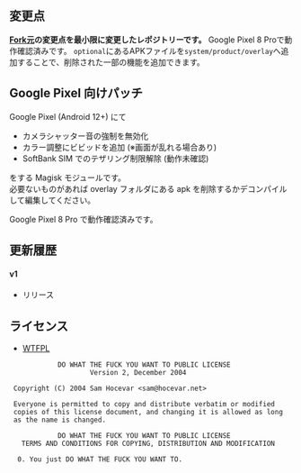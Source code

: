 ## 変更点
**[Fork元](https://github.com/AndroPlus-org/magisk-module-pixel6)の変更点を最小限に変更したレポジトリーです。**
Google Pixel 8 Proで動作確認済みです。
`optional`にあるAPKファイルを`system/product/overlay`へ追加することで、削除された一部の機能を追加できます。

## Google Pixel 向けパッチ

Google Pixel (Android 12+) にて

* カメラシャッター音の強制を無効化
* カラー調整にビビッドを追加 (※画面が乱れる場合あり)
* SoftBank SIM でのテザリング制限解除 (動作未確認)

をする Magisk モジュールです。  
必要ないものがあれば overlay フォルダにある apk を削除するかデコンパイルして編集してください。

Google Pixel 8 Pro で動作確認済みです。

## 更新履歴

#### v1
* リリース

## ライセンス

- [WTFPL](http://www.wtfpl.net/)

```
            DO WHAT THE FUCK YOU WANT TO PUBLIC LICENSE
                    Version 2, December 2004

 Copyright (C) 2004 Sam Hocevar <sam@hocevar.net>

 Everyone is permitted to copy and distribute verbatim or modified
 copies of this license document, and changing it is allowed as long
 as the name is changed.

            DO WHAT THE FUCK YOU WANT TO PUBLIC LICENSE
   TERMS AND CONDITIONS FOR COPYING, DISTRIBUTION AND MODIFICATION

  0. You just DO WHAT THE FUCK YOU WANT TO.
```
